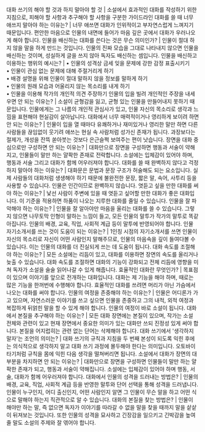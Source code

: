 대화 쓰기의 해야 할 것과 하지 말아야 할 것	| 소설에서 효과적인 대화를 작성하기 위한 지침으로, 피해야 할 사항과 추구해야 할 사항을 구분한 가이드라인
대화를 쓸 때 너무 애쓰지 말아야 하는 이유는?	| 너무 애쓰면 대화가 인위적이고 부자연스럽게 느껴지기 때문입니다. 편안한 마음으로 인물의 내면에 들어가 마음 깊은 곳에서 대화가 우러나오게 해야 합니다.
인물을 배신하는 대화를 쓴다는 것은 무슨 의미인가?	| 인물이 절대 하지 않을 말을 하게 만드는 것입니다. 인물의 진짜 모습을 그대로 나타내지 않으면 인물을 배신하는 것이며, 성실하게 글을 쓰지 않아 독자도 배신하는 셈입니다.
인물을 배신하고 이용하는 행위의 예시는?	| • 인물의 성격상 금세 잊을 문제에 강한 감정 표출시키기<br/>• 인물이 관심 없는 문제에 대해 주절거리게 하기<br/>• 배경 설명을 위해 인물이 절대 말하지 않을 정보를 말하게 하기<br/>• 인물의 원래 모습과 어울리지 않는 목소리를 내게 하기<br/>• 인물을 이용해 작가의 개인적 의견 주장하기
인물의 입을 빌려 개인적인 주장을 내세우면 안 되는 이유는?	| 소설이 균형감을 잃고, 균형 있는 인물을 만들어내지 못하기 때문입니다. 인물에게는 그 나름의 개인적 관심사가 있고, 인물 자신의 목소리로 생각과 느낌을 표현해야 현실감이 살아납니다.
대화에서 너무 매력적이거나 영리하게 보이려 하면 안 되는 이유는?	| 인물이 입을 열 때마다 유쾌하거나 재미있거나 영리한 말만 하면 다른 사람들을 끊임없이 웃기려 애쓰는 현실 속 사람처럼 성가신 존재가 됩니다. 과장보다는 절제가, 개성을 잔뜩 쏟아붓는 것보다 은근슬쩍 보여주는 편이 낫습니다.
장면을 대화 중심으로만 구성하면 안 되는 이유는?	| 대화만으로 장면을 구성하면 행동과 서술이 약해지고, 인물들이 말만 하는 얄팍한 존재로 전락합니다. 소설에는 입체감이 있어야 하며, 행동과 서술 그리고 대화가 함께 어우러져야 합니다.
대화를 쓸 때 완벽하지 않다고 걱정하지 말아야 하는 이유는?	| 대화문은 문법과 문장 구조가 허술해도 되는 요소입니다. 실제 사람들의 대화처럼 생생해야 하기 때문에 불완전한 문장, 짧은 말, 속어, 사투리 등을 사용할 수 있습니다. 인물은 인간이므로 완벽하지 않습니다.
엿듣고 싶을 만한 대화를 써야 하는 이유는?	| 낯선 사람이 주변에 있을 때 엿듣고 싶어할 만한 대화가 좋은 대화입니다. 이 기준을 적용하면 하품이 나오는 지루한 대화를 줄일 수 있습니다.
인물을 잘 파악해야 하는 이유는?	| 인물을 잘 알아야만 마음을 울리는 대화를 쓸 수 있습니다. 그렇지 않으면 나무토막 인형이 말하는 느낌이 들고, 모든 인물의 말투가 작가의 말투로 똑같아집니다. 인물의 배경, 교육, 직업, 사회적 계급 등이 말투에 반영되어야 합니다.
인물 자기소개서를 쓰는 것이 도움이 되는 이유는?	| 1인칭 시점의 자기소개서를 쓰면 인물이 자신의 목소리로 자신이 어떤 사람인지 말해주므로, 인물의 마음속을 깊이 들여다볼 수 있습니다. 이는 인물의 대화를 더 진실되게 쓰는 데 도움이 됩니다.
대화 속도를 조절해야 하는 이유는?	| 모든 소설에는 리듬이 있고, 대화를 이용하면 장면의 속도를 올리거나 늦출 수 있습니다. 대화 속도를 조절하면 대화의 기능이 강화되고 전체 리듬에 영향을 미쳐 독자가 소설을 술술 읽어나갈 수 있게 해줍니다.
효율적인 대화란 무엇인가?	| 목표점이 있으며 이야기를 앞으로 전개하는 대화입니다. 대화는 제 기능을 해야 하며, 때로는 많은 기능을 한꺼번에 수행해야 합니다. 효율적인 대화를 쓰려면 머리가 아닌 가슴에서 나오는 대화를 써야 합니다.
인물의 여정을 존중해야 하는 이유는?	| 인물은 어디론가 가고 있으며, 자연스러운 이야기를 쓰고 싶으면 인물을 존중하고 그의 내적, 외적 여정과 복잡하게 뒤얽힌 말을 할 수 있게 해야 합니다. 인물의 여정이 바로 소설이 됩니다.
대화에서 본질을 추구해야 하는 이유는?	| 모든 대화 장면에는 본질이 있으며, 작가는 소설 전체와 관련이 있고 현재 장면에서 중요한 의미가 있는 대화만 쓰되 진정성 있게 써야 합니다. 본질을 어지럽히는 관련 없는 단어는 삭제해야 합니다.
대화 쓰기에서 '생각하지 말자'는 조언의 의미는?	| 대화 쓰기의 규칙과 지침을 두 번째 본성이 되도록 익힌 후에는 의식적으로 생각하지 말고 대화 쓰기 과정에 몰두해야 한다는 의미입니다. 오토바이 타기처럼 규칙을 몸에 익힌 다음 생각을 떨쳐버리면 됩니다.
소설에서 대화가 장면의 대부분을 차지하면 안 되는 이유는?	| 대화만으로 장면을 구성하면 인물들이 말만 하는 얄팍한 존재가 되고, 행동과 서술이 약해집니다. 소설에는 입체감이 있어야 하며 행동, 서술, 대화가 함께 어우러져야 합니다.
대화에서 인물의 성격을 드러내는 방법은?	| 인물의 배경, 교육, 직업, 사회적 계급 등을 반영한 말투와 단어 선택을 통해 성격을 드러냅니다. 인물이 누구인지, 어디 출신인지, 어떤 사람인지 알면 그 인물이 무슨 말을 하고 어떤 식으로 말해야 하는지 직관적으로 알 수 있습니다.
대화의 본질을 찾는 방법은?	| 인물이 해야만 하는 말, 즉 없으면 독자가 이야기를 따라갈 수 없을 말을 찾을 때까지 말을 샅샅이 뒤져보는 것입니다. 또한 인물의 성격을 묘사하고 긴장감을 일으키고 긴박감을 높여줄 말도 소설의 주제와 잘 엮어야 합니다.